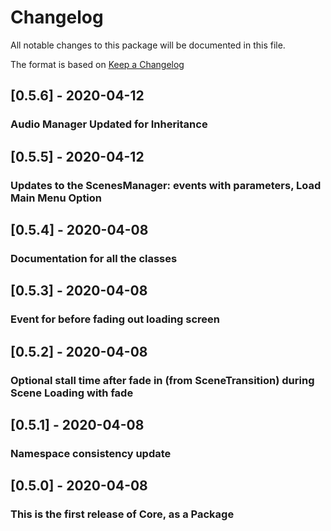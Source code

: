 # Changelog
All notable changes to this package will be documented in this file.

The format is based on [Keep a Changelog](http://keepachangelog.com/en/1.0.0/)

## [0.5.6] - 2020-04-12
### Audio Manager Updated for Inheritance

## [0.5.5] - 2020-04-12
### Updates to the ScenesManager: events with parameters, Load Main Menu Option

## [0.5.4] - 2020-04-08
### Documentation for all the classes

## [0.5.3] - 2020-04-08
### Event for before fading out loading screen

## [0.5.2] - 2020-04-08
### Optional stall time after fade in (from SceneTransition) during Scene Loading with fade

## [0.5.1] - 2020-04-08
### Namespace consistency update

## [0.5.0] - 2020-04-08
### This is the first release of Core, as a Package
